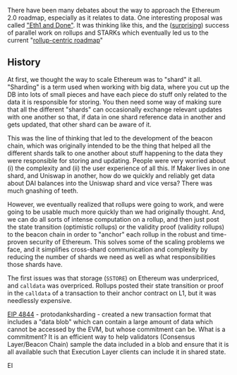 There have been many debates about the way to approach the Ethereum 2.0 roadmap, especially as it relates to data. One interesting proposal was called ["Eth1 and Done"](https://ethresear.ch/t/phase-one-and-done-eth2-as-a-data-availability-engine/5269). It was thinking like this, and the ([surprising](https://twitter.com/jinglejamOP/status/1310718738417811459)) success of parallel work on rollups and STARKs which eventually led us to the current "[rollup-centric roadmap](https://ethereum-magicians.org/t/a-rollup-centric-ethereum-roadmap/4698)"

## History

At first, we thought the way to scale Ethereum was to "shard" it all. "Sharding" is a term used when working with big data, where you cut up the DB into lots of small pieces and have each piece do stuff only related to the data it is responsible for storing. You then need some way of making sure that all the different "shards" can occasionally exchange relevant updates with one another so that, if data in one shard reference data in another and gets updated, that other shard can be aware of it.

This was the line of thinking that led to the development of the beacon chain, which was originally intended to be the thing that helped all the different shards talk to one another about stuff happening to the data they were responsible for storing and updating. People were very worried about (i) the complexity and (ii) the user experience of all this. If Maker lives in one shard, and Uniswap in another, how do we quickly and reliably get data about DAI balances into the Uniswap shard and vice versa? There was much gnashing of teeth.

However, we eventually realized that rollups were going to work, and were going to be usable much more quickly than we had originally thought. And, we can do all sorts of intense computation on a rollup, and then just post the state transition (optimistic rollups) or the validity proof (validity rollups) to the beacon chain in order to "anchor" each rollup in the robust and time-proven security of Ethereum. This solves some of the scaling problems we face, and it simplifies cross-shard communication and complexity by reducing the number of shards we need as well as what responsibilities those shards have.

The first issues was that storage (`SSTORE`) on Ethereum was underpriced, and `calldata` was  overpriced. Rollups posted their state transition or proof in the `calldata` of a transaction to their anchor contract on L1, but it was needlessly expensive. 

[EIP 4844](https://ethereum-magicians.org/t/eip-4844-shard-blob-transactions/8430) - protodanksharding - created a new transaction format that includes a "data blob" which can contain a large amount of data which cannot be accessed by the EVM, but whose commitment can be. What is a commitment? It is an efficient way to help validators (Consensus Layer/Beacon Chain) sample the data included in a blob and ensure that it is all available such that Execution Layer clients can include it in shared state.

EI